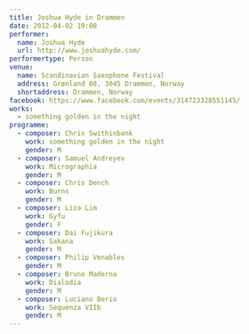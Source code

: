 ```yaml
---
title: Joshua Hyde in Drammen
date: 2012-04-02 19:00
performer:
  name: Joshua Hyde
  url: http://www.joshuahyde.com/
performertype: Person
venue:
  name: Scandinavian Saxophone Festival
  address: Grønland 60, 3045 Drammen, Norway
  shortaddress: Drammen, Norway
facebook: https://www.facebook.com/events/314723328551145/
works:
  - something golden in the night
programme:
  - composer: Chris Swithinbank
    work: something golden in the night
    gender: M
  - composer: Samuel Andreyev
    work: Micrographia
    gender: M
  - composer: Chris Dench
    work: Burns
    gender: M
  - composer: Liza Lim
    work: Gyfu
    gender: F
  - composer: Dai Fujikura
    work: Sakana
    gender: M
  - composer: Philip Venables
    gender: M
  - composer: Bruno Maderna
    work: Dialodia
    gender: M
  - composer: Luciano Berio
    work: Sequenza VIIb
    gender: M
---
```

